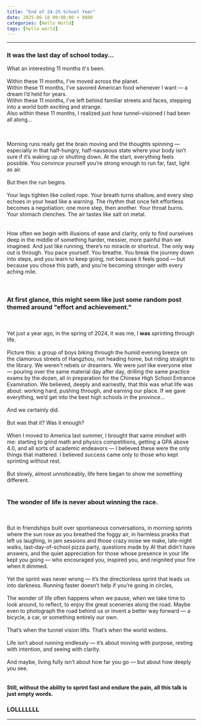 ```yaml
---
title: "End of 24-25 School Year"
date: 2025-06-18 00:00:00 + 0800
categories: [Hello World]
tags: [hello world]
---
```



---
### It was the last day of school today... <br>
What an interesting 11 months it's been. <br>
<br>
Within these 11 months, I’ve moved across the planet. <br>
Within these 11 months, I’ve savored American food whenever I want — a dream I’d held for years. <br>
Within these 11 months, I’ve left behind familiar streets and faces, stepping into a world both exciting and strange.<br>
Also within these 11 months, I realized just how tunnel-visioned I had been all along... <br> <br><br>

Morning runs really get the brain moving and the thoughts spinning — especially in that half-hungry, half-nauseous state where your body isn’t sure if it’s waking up or shutting down. At the start, everything feels possible. You convince yourself you’re strong enough to run far, fast, light as air.
<br><br>
But then the run begins.
<br><br>
Your legs tighten like coiled rope. Your breath turns shallow, and every step echoes in your head like a warning. The rhythm that once felt effortless becomes a negotiation: one more step, then another. Your throat burns. Your stomach clenches. The air tastes like salt on metal.
<br><br><br>
How often we begin with illusions of ease and clarity, only to find ourselves deep in the middle of something harder, messier, more painful than we imagined. And just like running, there’s no miracle or shortcut. The only way out is through. You pace yourself. You breathe. You break the journey down into steps, and you learn to keep going, not because it feels good — but because you chose this path, and you’re becoming stronger with every aching mile.
<br><br><br>

### At first glance, this might seem like just some random post themed around "effort and achievement."
<br><br>
Yet just a year ago, in the spring of 2024, it was me, I **was** sprinting through life.
<br><br>
Picture this: a group of boys biking through the humid evening breeze on the clamorous streets of Hangzhou, not heading home, but riding straight to the library. We weren't rebels or dreamers. We were just like everyone else — pouring over the same material day after day, drilling the same practice exams by the dozen, all in preparation for the Chinese High School Entrance Examination. We believed, deeply and earnestly, that this was what life was about: working hard, pushing through, and earning our place. If we gave everything, we’d get into the best high schools in the province...
<br><br>
And we certainly did.
<br><br>
But was that it? Was it enough?
<br><br>
When I moved to America last summer, I brought that same mindset with me: starting to grind math and physics competitions, getting a GPA above 4.0, and all sorts of academic endeavors — I believed these were the only things that mattered. I believed success came only to those who kept sprinting without rest.
<br><br>
But slowly, almost unnoticeably, life here began to show me something different. 
<br><br>

### The wonder of life is never about winning the race.
<br><br>
But in friendships built over spontaneous conversations, in morning sprints where the sun rose as you breathed the foggy air, in harmless pranks that left us laughing, in jam sessions and those crazy noise we make, late-night walks, last-day-of-school pizza party, questions made by AI that didn’t have answers, and the quiet appreciation for those whose presence in your life kept you going — who encouraged you, inspired you, and reignited your fire when it dimmed.
<br><br>
Yet the sprint was never wrong — it’s the directionless sprint that leads us into darkness. Running faster doesn’t help if you’re going in circles, 
<br><br>
The wonder of life often happens when we pause, when we take time to look around, to reflect, to enjoy the great sceneries along the road. Maybe even to photograph the road behind us or invent a better way forward — a bicycle, a car, or something entirely our own.
<br><br>
That’s when the tunnel vision lifts. That’s when the world widens.
<br><br>
Life isn’t about running endlessly — it’s about moving with purpose, resting with intention, and seeing with clarity.
<br><br>
And maybe, living fully isn’t about how far you go — but about how deeply you see.
<br><br><br>
**Still, without the ability to sprint fast and endure the pain, all this talk is just empty words.**
<br>

### LOLLLLLLL



---